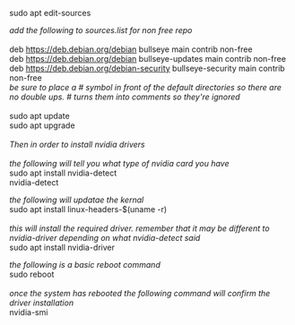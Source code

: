 sudo apt edit-sources <br>

_add the following to sources.list for non free repo_ <br>
<br>
deb https://deb.debian.org/debian bullseye main contrib non-free <br> 
deb https://deb.debian.org/debian bullseye-updates main contrib non-free <br> 
deb https://deb.debian.org/debian-security bullseye-security main contrib non-free <br>
_be sure to place a # symbol in front of the default directories so there are no double ups. # turns them into comments so they're ignored_ <br>
<br>
sudo apt update <br>
sudo apt upgrade <br>
<br>
_Then in order to install nvidia drivers_ <br>
<br>
_the following will tell you what type of nvidia card you have_ <br>
sudo apt install nvidia-detect <br>
nvidia-detect <br>

_the following will updatae the kernal_ <br>
sudo apt install linux-headers-$(uname -r) <br>
<br>
_this will install the required driver. remember that it may be different to nvidia-driver depending on what nvidia-detect said_ <br>
sudo apt install nvidia-driver <br>

_the following is a basic reboot command_ <br>
sudo reboot <br>
<br>
_once the system has rebooted the following command will confirm the driver installation_ <br>
nvidia-smi <br>
